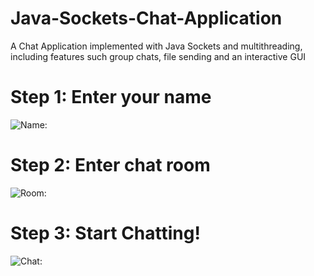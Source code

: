 # Java-Sockets-Chat-Application
A Chat Application implemented with Java Sockets and multithreading, including features such group chats, file sending and an interactive GUI

# Step 1: Enter your name
![Name:](JavaSocks/Images/Name.png)
# Step 2: Enter chat room 
![Room:](JavaSocks/Images/Room.png)
# Step 3: Start Chatting!
![Chat:](JavaSocks/Images/ChatImage.png)
